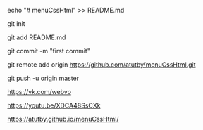 echo "# menuCssHtml" >> README.md

git init

git add README.md

git commit -m "first commit"

git remote add origin https://github.com/atutby/menuCssHtml.git

git push -u origin master

https://vk.com/webvo

https://youtu.be/XDCA48SsCXk

https://atutby.github.io/menuCssHtml/
